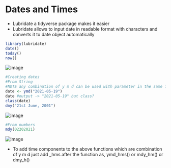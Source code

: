 # Dates and Times
- Lubridate a tidyverse package makes it easier
- Lubridate allows to input date in readable format with characters and converts it to date object automatically

```r
library(lubridate)
date()
today() 
now() 
```
![image](https://user-images.githubusercontent.com/60386381/122742730-e184a180-d2a3-11eb-9938-ef9b289c2727.png)
```r
#Creating dates
#From String
#NOTE any combination of y m d can be used with parameter in the same format 
date <- ymd("2021-05-19")
date #output -> "2021-05-19" but class?
class(date)
dmy("21st June, 2001")
```
![image](https://user-images.githubusercontent.com/60386381/122742857-04af5100-d2a4-11eb-8a11-d1e2bf30498d.png)
```r
#From numbers
mdy(02202021) 
```
![image](https://user-images.githubusercontent.com/60386381/122742956-214b8900-d2a4-11eb-9932-a33ef952e1bc.png)
- To add time components to the above functions which are combination of y m d just add _hms after the function as, ymd_hms() or mdy_hm() or dmy_h()
